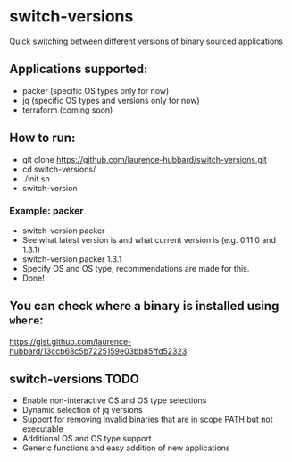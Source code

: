 # switch-versions
Quick switching between different versions of binary sourced applications

## Applications supported:
* packer (specific OS types only for now)
* jq (specific OS types and versions only for now)
* terraform (coming soon)

## How to run:
* git clone https://github.com/laurence-hubbard/switch-versions.git
* cd switch-versions/
* ./init.sh
* switch-version

### Example: packer
* switch-version packer
* See what latest version is and what current version is (e.g. 0.11.0 and 1.3.1)
* switch-version packer 1.3.1
* Specify OS and OS type, recommendations are made for this.
* Done!

## You can check where a binary is installed using `where`:
https://gist.github.com/laurence-hubbard/13ccb68c5b7225159e03bb85ffd52323

## switch-versions TODO
* Enable non-interactive OS and OS type selections
* Dynamic selection of jq versions
* Support for removing invalid binaries that are in scope PATH but not executable
* Additional OS and OS type support
* Generic functions and easy addition of new applications
